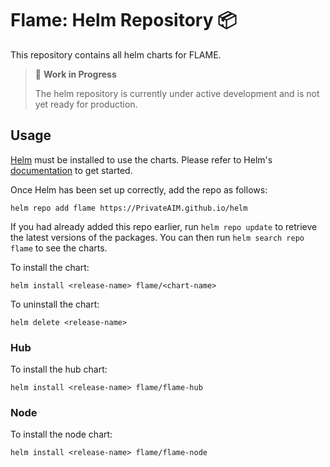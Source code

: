 # Flame: Helm Repository 📦

This repository contains all helm charts for FLAME.

> 🚧 **Work in Progress**
>
> The helm repository is currently under active development and is not yet ready for production.

## Usage

[Helm](https://helm.sh) must be installed to use the charts.  Please refer to
Helm's [documentation](https://helm.sh/docs) to get started.

Once Helm has been set up correctly, add the repo as follows:

```shell
helm repo add flame https://PrivateAIM.github.io/helm
```

If you had already added this repo earlier, run `helm repo update` to retrieve
the latest versions of the packages.  You can then run `helm search repo flame` to see the charts.

To install the <chart-name> chart:

```shell
helm install <release-name> flame/<chart-name>
```

To uninstall the chart:
```shell
helm delete <release-name>
```

### Hub

To install the hub chart:
```shell
helm install <release-name> flame/flame-hub
```

### Node

To install the node chart:
```shell
helm install <release-name> flame/flame-node
```


